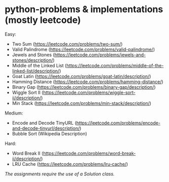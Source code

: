# python-problems & implementations (mostly leetcode)

Easy:
- Two Sum (https://leetcode.com/problems/two-sum/)
- Valid Palindrome (https://leetcode.com/problems/valid-palindrome/)
- Jewels and Stones (https://leetcode.com/problems/jewels-and-stones/description/)
- Middle of the Linked List (https://leetcode.com/problems/middle-of-the-linked-list/description/)
- Goat Latin (https://leetcode.com/problems/goat-latin/description/)
- Hamming Distance (https://leetcode.com/problems/hamming-distance/)
- Binary Gap (https://leetcode.com/problems/binary-gap/description/) 
- Wiggle Sort II (https://leetcode.com/problems/wiggle-sort-ii/description/)
- Min Stack (https://leetcode.com/problems/min-stack/description/)

Medium:
- Encode and Decode TinyURL (https://leetcode.com/problems/encode-and-decode-tinyurl/description/)
- Bubble Sort (Wikipedia Description)

Hard:
- Word Break II (https://leetcode.com/problems/word-break-ii/description/)
- LRU Cache (https://leetcode.com/problems/lru-cache/)

*The assignments require the use of a Solution class.*
